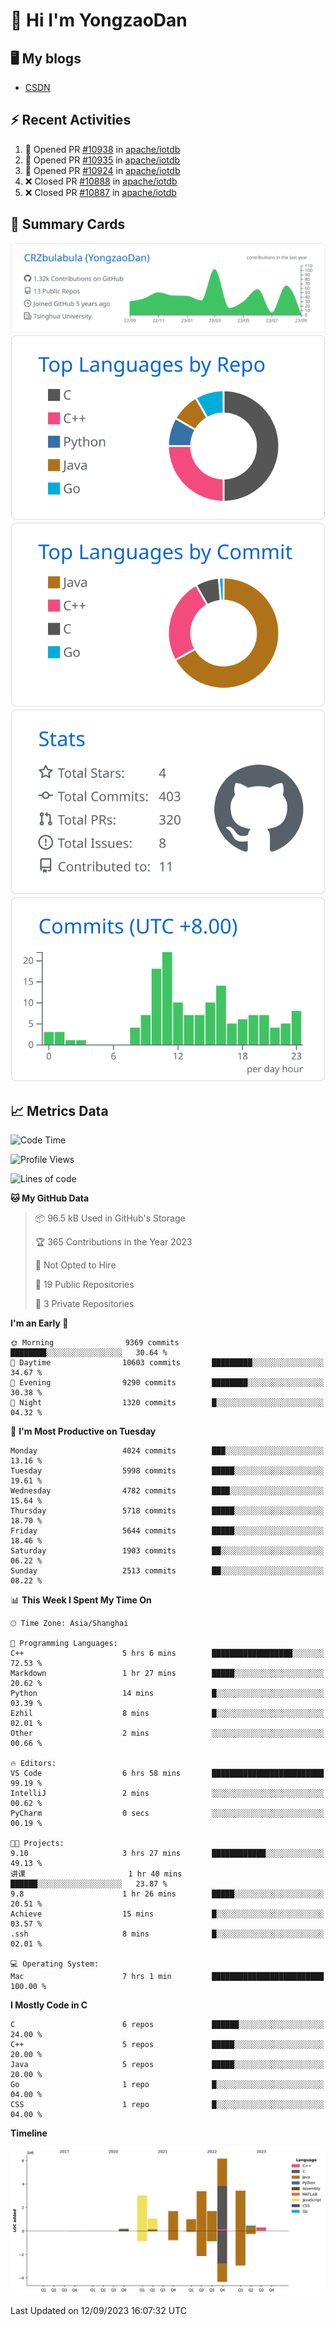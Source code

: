 # 👋 Hi I'm YongzaoDan

## 🖥 My blogs
  + [CSDN](https://blog.csdn.net/CRZbulabula?type=blog)

## ⚡ Recent Activities
<!--START_SECTION:activity-->
1. 💪 Opened PR [#10938](https://github.com/apache/iotdb/pull/10938) in [apache/iotdb](https://github.com/apache/iotdb)
2. 💪 Opened PR [#10935](https://github.com/apache/iotdb/pull/10935) in [apache/iotdb](https://github.com/apache/iotdb)
3. 💪 Opened PR [#10924](https://github.com/apache/iotdb/pull/10924) in [apache/iotdb](https://github.com/apache/iotdb)
4. ❌ Closed PR [#10888](https://github.com/apache/iotdb/pull/10888) in [apache/iotdb](https://github.com/apache/iotdb)
5. ❌ Closed PR [#10887](https://github.com/apache/iotdb/pull/10887) in [apache/iotdb](https://github.com/apache/iotdb)
<!--END_SECTION:activity-->

## 🎑 Summary Cards

[![](https://raw.githubusercontent.com/CRZbulabula/CRZbulabula/main/profile-summary-card-output/github/0-profile-details.svg)](https://github.com/vn7n24fzkq/github-profile-summary-cards)
[![](https://raw.githubusercontent.com/CRZbulabula/CRZbulabula/main/profile-summary-card-output/github/1-repos-per-language.svg)](https://github.com/vn7n24fzkq/github-profile-summary-cards) [![](https://raw.githubusercontent.com/CRZbulabula/CRZbulabula/main/profile-summary-card-output/github/2-most-commit-language.svg)](https://github.com/vn7n24fzkq/github-profile-summary-cards)
[![](https://raw.githubusercontent.com/CRZbulabula/CRZbulabula/main/profile-summary-card-output/github/3-stats.svg)](https://github.com/vn7n24fzkq/github-profile-summary-cards) [![](https://raw.githubusercontent.com/CRZbulabula/CRZbulabula/main/profile-summary-card-output/github/4-productive-time.svg)](https://github.com/vn7n24fzkq/github-profile-summary-cards)

## 📈 Metrics Data

<!--START_SECTION:waka-->
![Code Time](http://img.shields.io/badge/Code%20Time-304%20hrs%2013%20mins-blue)

![Profile Views](http://img.shields.io/badge/Profile%20Views-1-blue)

![Lines of code](https://img.shields.io/badge/From%20Hello%20World%20I%27ve%20Written-22.3%20million%20lines%20of%20code-blue)

**🐱 My GitHub Data** 

> 📦 96.5 kB Used in GitHub's Storage 
 > 
> 🏆 365 Contributions in the Year 2023
 > 
> 🚫 Not Opted to Hire
 > 
> 📜 19 Public Repositories 
 > 
> 🔑 3 Private Repositories 
 > 
**I'm an Early 🐤** 

```text
🌞 Morning                9369 commits        ████████░░░░░░░░░░░░░░░░░   30.64 % 
🌆 Daytime                10603 commits       █████████░░░░░░░░░░░░░░░░   34.67 % 
🌃 Evening                9290 commits        ████████░░░░░░░░░░░░░░░░░   30.38 % 
🌙 Night                  1320 commits        █░░░░░░░░░░░░░░░░░░░░░░░░   04.32 % 
```
📅 **I'm Most Productive on Tuesday** 

```text
Monday                   4024 commits        ███░░░░░░░░░░░░░░░░░░░░░░   13.16 % 
Tuesday                  5998 commits        █████░░░░░░░░░░░░░░░░░░░░   19.61 % 
Wednesday                4782 commits        ████░░░░░░░░░░░░░░░░░░░░░   15.64 % 
Thursday                 5718 commits        █████░░░░░░░░░░░░░░░░░░░░   18.70 % 
Friday                   5644 commits        █████░░░░░░░░░░░░░░░░░░░░   18.46 % 
Saturday                 1903 commits        ██░░░░░░░░░░░░░░░░░░░░░░░   06.22 % 
Sunday                   2513 commits        ██░░░░░░░░░░░░░░░░░░░░░░░   08.22 % 
```


📊 **This Week I Spent My Time On** 

```text
🕑︎ Time Zone: Asia/Shanghai

💬 Programming Languages: 
C++                      5 hrs 6 mins        ██████████████████░░░░░░░   72.53 % 
Markdown                 1 hr 27 mins        █████░░░░░░░░░░░░░░░░░░░░   20.62 % 
Python                   14 mins             █░░░░░░░░░░░░░░░░░░░░░░░░   03.39 % 
Ezhil                    8 mins              █░░░░░░░░░░░░░░░░░░░░░░░░   02.01 % 
Other                    2 mins              ░░░░░░░░░░░░░░░░░░░░░░░░░   00.66 % 

🔥 Editors: 
VS Code                  6 hrs 58 mins       █████████████████████████   99.19 % 
IntelliJ                 2 mins              ░░░░░░░░░░░░░░░░░░░░░░░░░   00.62 % 
PyCharm                  0 secs              ░░░░░░░░░░░░░░░░░░░░░░░░░   00.19 % 

🐱‍💻 Projects: 
9.10                     3 hrs 27 mins       ████████████░░░░░░░░░░░░░   49.13 % 
讲课                       1 hr 40 mins        ██████░░░░░░░░░░░░░░░░░░░   23.87 % 
9.8                      1 hr 26 mins        █████░░░░░░░░░░░░░░░░░░░░   20.51 % 
Achieve                  15 mins             █░░░░░░░░░░░░░░░░░░░░░░░░   03.57 % 
.ssh                     8 mins              █░░░░░░░░░░░░░░░░░░░░░░░░   02.01 % 

💻 Operating System: 
Mac                      7 hrs 1 min         █████████████████████████   100.00 % 
```

**I Mostly Code in C** 

```text
C                        6 repos             ██████░░░░░░░░░░░░░░░░░░░   24.00 % 
C++                      5 repos             █████░░░░░░░░░░░░░░░░░░░░   20.00 % 
Java                     5 repos             █████░░░░░░░░░░░░░░░░░░░░   20.00 % 
Go                       1 repo              █░░░░░░░░░░░░░░░░░░░░░░░░   04.00 % 
CSS                      1 repo              █░░░░░░░░░░░░░░░░░░░░░░░░   04.00 % 
```



**Timeline**

![Lines of Code chart](https://raw.githubusercontent.com/CRZbulabula/CRZbulabula/main/assets/bar_graph.png)


 Last Updated on 12/09/2023 16:07:32 UTC
<!--END_SECTION:waka-->

